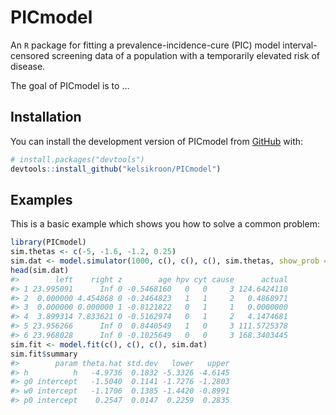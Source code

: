 
<!-- README.md is generated from README.Rmd. Please edit that file -->

# PICmodel

<!-- badges: start -->
<!-- badges: end -->

An `R` package for fitting a prevalence-incidence-cure (PIC) model
interval-censored screening data of a population with a temporarily
elevated risk of disease.

The goal of PICmodel is to …

## Installation

You can install the development version of PICmodel from
[GitHub](https://github.com/) with:

``` r
# install.packages("devtools")
devtools::install_github("kelsikroon/PICmodel")
```

## Examples

This is a basic example which shows you how to solve a common problem:

``` r
library(PICmodel)
sim.thetas <- c(-5, -1.6, -1.2, 0.25)
sim.dat <- model.simulator(1000, c(), c(), c(), sim.thetas, show_prob = 0.85, interval=4, include.h=T)
head(sim.dat)
#>        left    right z        age hpv cyt cause      actual
#> 1 23.995091      Inf 0 -0.5468160   0   0     3 124.6424110
#> 2  0.000000 4.454868 0 -0.2464823   1   1     2   0.4868971
#> 3  0.000000 0.000000 1 -0.8121822   0   1     1   0.0000000
#> 4  3.899314 7.833621 0 -0.5162974   0   1     2   4.1474681
#> 5 23.956266      Inf 0  0.8440549   1   0     3 111.5725378
#> 6 23.968028      Inf 0 -0.1025649   0   0     3 168.3403445
sim.fit <- model.fit(c(), c(), c(), sim.dat)
sim.fit$summary
#>        param theta.hat std.dev   lower   upper
#> h          h   -4.9736  0.1832 -5.3326 -4.6145
#> g0 intercept   -1.5040  0.1141 -1.7276 -1.2803
#> w0 intercept   -1.1706  0.1385 -1.4420 -0.8991
#> p0 intercept    0.2547  0.0147  0.2259  0.2835
```
